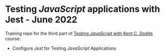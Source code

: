 # Testing _JavaScript_ applications with Jest - June 2022

Training repo for the third part of [Testing _JavaScript_ with Kent C. Dodds](https://testingjavascript.com/) course:

- Configure _Jest_ for Testing _JavaScript_ Applications
